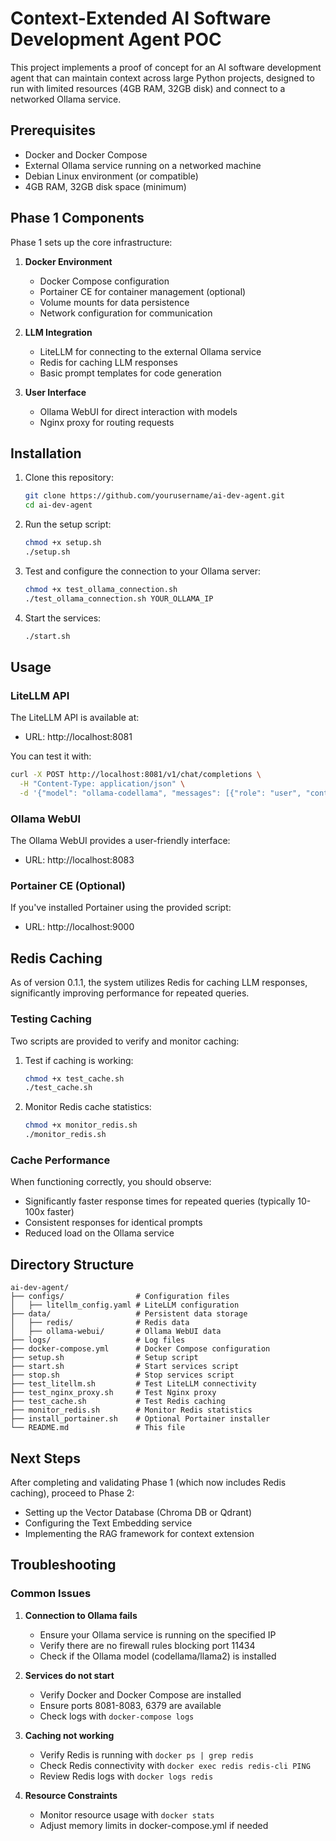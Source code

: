 # Context-Extended AI Software Development Agent POC

This project implements a proof of concept for an AI software development agent that can maintain context across large Python projects, designed to run with limited resources (4GB RAM, 32GB disk) and connect to a networked Ollama service.

## Prerequisites

- Docker and Docker Compose
- External Ollama service running on a networked machine
- Debian Linux environment (or compatible)
- 4GB RAM, 32GB disk space (minimum)

## Phase 1 Components

Phase 1 sets up the core infrastructure:

1. **Docker Environment**
   - Docker Compose configuration
   - Portainer CE for container management (optional)
   - Volume mounts for data persistence
   - Network configuration for communication

2. **LLM Integration**
   - LiteLLM for connecting to the external Ollama service
   - Redis for caching LLM responses
   - Basic prompt templates for code generation

3. **User Interface**
   - Ollama WebUI for direct interaction with models
   - Nginx proxy for routing requests

## Installation

1. Clone this repository:
   ```bash
   git clone https://github.com/yourusername/ai-dev-agent.git
   cd ai-dev-agent
   ```

2. Run the setup script:
   ```bash
   chmod +x setup.sh
   ./setup.sh
   ```

3. Test and configure the connection to your Ollama server:
   ```bash
   chmod +x test_ollama_connection.sh
   ./test_ollama_connection.sh YOUR_OLLAMA_IP
   ```

4. Start the services:
   ```bash
   ./start.sh
   ```

## Usage

### LiteLLM API

The LiteLLM API is available at:
- URL: http://localhost:8081

You can test it with:
```bash
curl -X POST http://localhost:8081/v1/chat/completions \
  -H "Content-Type: application/json" \
  -d '{"model": "ollama-codellama", "messages": [{"role": "user", "content": "Write a hello world in Python"}]}'
```

### Ollama WebUI

The Ollama WebUI provides a user-friendly interface:
- URL: http://localhost:8083

### Portainer CE (Optional)

If you've installed Portainer using the provided script:
- URL: http://localhost:9000

## Redis Caching

As of version 0.1.1, the system utilizes Redis for caching LLM responses, significantly improving performance for repeated queries.

### Testing Caching

Two scripts are provided to verify and monitor caching:

1. Test if caching is working:
   ```bash
   chmod +x test_cache.sh
   ./test_cache.sh
   ```

2. Monitor Redis cache statistics:
   ```bash
   chmod +x monitor_redis.sh
   ./monitor_redis.sh
   ```

### Cache Performance

When functioning correctly, you should observe:
- Significantly faster response times for repeated queries (typically 10-100x faster)
- Consistent responses for identical prompts
- Reduced load on the Ollama service

## Directory Structure

```
ai-dev-agent/
├── configs/                # Configuration files
│   ├── litellm_config.yaml # LiteLLM configuration
├── data/                   # Persistent data storage
│   ├── redis/              # Redis data
│   ├── ollama-webui/       # Ollama WebUI data
├── logs/                   # Log files
├── docker-compose.yml      # Docker Compose configuration
├── setup.sh                # Setup script
├── start.sh                # Start services script
├── stop.sh                 # Stop services script
├── test_litellm.sh         # Test LiteLLM connectivity
├── test_nginx_proxy.sh     # Test Nginx proxy
├── test_cache.sh           # Test Redis caching
├── monitor_redis.sh        # Monitor Redis statistics
├── install_portainer.sh    # Optional Portainer installer
└── README.md               # This file
```

## Next Steps

After completing and validating Phase 1 (which now includes Redis caching), proceed to Phase 2:
- Setting up the Vector Database (Chroma DB or Qdrant)
- Configuring the Text Embedding service
- Implementing the RAG framework for context extension

## Troubleshooting

### Common Issues

1. **Connection to Ollama fails**
   - Ensure your Ollama service is running on the specified IP
   - Verify there are no firewall rules blocking port 11434
   - Check if the Ollama model (codellama/llama2) is installed

2. **Services do not start**
   - Verify Docker and Docker Compose are installed
   - Ensure ports 8081-8083, 6379 are available
   - Check logs with `docker-compose logs`

3. **Caching not working**
   - Verify Redis is running with `docker ps | grep redis`
   - Check Redis connectivity with `docker exec redis redis-cli PING`
   - Review Redis logs with `docker logs redis`

4. **Resource Constraints**
   - Monitor resource usage with `docker stats`
   - Adjust memory limits in docker-compose.yml if needed
